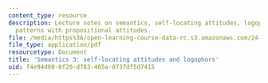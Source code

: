 ```yaml
---
content_type: resource
description: Lecture notes on semantics, self-locating attitudes, logophors, and inference
  patterns with propositional attitudes.
file: /media/https%3A/open-learning-course-data-rc.s3.amazonaws.com/24-910-topics-in-linguistic-theory-propositional-attitudes-spring-2009/f4e94d600f20d783465a0737df5d7415_MIT24_910s09_lec04.pdf
file_type: application/pdf
resourcetype: Document
title: 'Semantics 3: self-locating attitudes and logophors'
uid: f4e94d60-0f20-d783-465a-0737df5d7415
---
```


